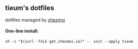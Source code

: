 ## tieum's dotfiles

dotfiles managed by [chezmoi](https://www.chezmoi.io/) 

#### One-line install:

```language
sh -c "$(curl -fsLS get.chezmoi.io)" -- init --apply tieum
```
